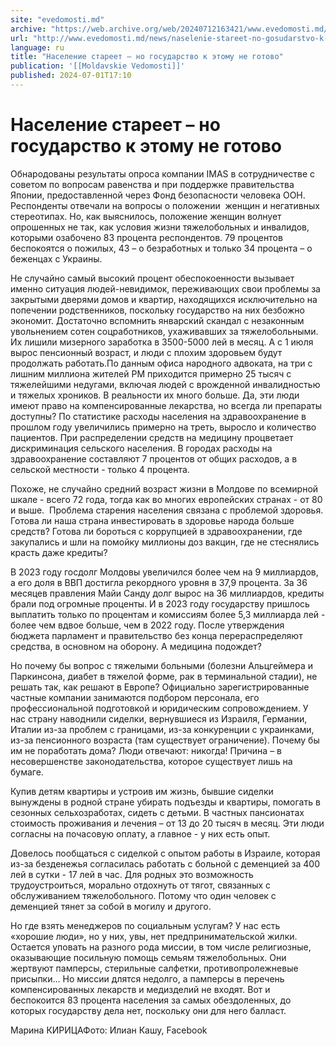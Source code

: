 ```yaml
---
site: "evedomosti.md"
archive: "https://web.archive.org/web/20240712163421/www.evedomosti.md/news/naselenie-stareet-no-gosudarstvo-k-etomu-ne-gotovo"
url: "http://www.evedomosti.md/news/naselenie-stareet-no-gosudarstvo-k-etomu-ne-gotovo"
language: ru
title: "Население стареет – но государство к этому не готово"
publication: '[[Moldavskie Vedomosti]]'
published: 2024-07-01T17:10
---
```


# Население стареет – но государство к этому не готово

Обнародованы результаты опроса компании IMAS в сотрудничестве с советом по вопросам равенства и при поддержке правительства Японии, предоставленной через Фонд безопасности человека ООН. Респонденты отвечали на вопросы о положении  женщин и негативных стереотипах. Но, как выяснилось, положение женщин волнует опрошенных не так, как условия жизни тяжелобольных и инвалидов, которыми озабочено 83 процента респондентов. 79 процентов беспокоятся о пожилых, 43 – о безработных и только 34 процента – о беженцах с Украины.

Не случайно самый высокий процент обеспокоенности вызывает именно ситуация людей-невидимок, переживающих свои проблемы за закрытыми дверями домов и квартир, находящихся исключительно на попечении родственников, поскольку государство на них безбожно экономит. Достаточно вспомнить январский скандал с незаконным увольнением сотен соцработников, ухаживавших за тяжелобольными. Их лишили мизерного заработка в 3500-5000 лей в месяц. А с 1 июля вырос пенсионный возраст, и люди с плохим здоровьем будут продолжать работать.По данным офиса народного адвоката, на три с лишним миллиона жителей РМ приходится примерно 25 тысяч с тяжелейшими недугами, включая людей с врожденной инвалидностью и тяжелых хроников. В реальности их много больше. Да, эти люди имеют право на компенсированные лекарства, но всегда ли препараты доступны? По статистике расходы населения на здравоохранение в прошлом году увеличились примерно на треть, выросло и количество пациентов. При распределении средств на медицину процветает дискриминация сельского населения. В городах расходы на здравоохранение составляют 7 процентов от общих расходов, а в сельской местности - только 4 процента.

Похоже, не случайно средний возраст жизни в Молдове по всемирной шкале - всего 72 года, тогда как во многих европейских странах - от 80 и выше.  Проблема старения населения связана с проблемой здоровья. Готова ли наша страна инвестировать в здоровье народа больше средств? Готова ли бороться с коррупцией в здравоохранении, где закупались и шли на помойку миллионы доз вакцин, где не стеснялись красть даже кредиты?

В 2023 году госдолг Молдовы увеличился более чем на 9 миллиардов, а его доля в ВВП достигла рекордного уровня в 37,9 процента. За 36 месяцев правления Майи Санду долг вырос на 36 миллиардов, кредиты брали под огромные проценты. И в 2023 году государству пришлось выплатить только по процентам и комиссиям более 5,3 миллиарда лей - более чем вдвое больше, чем в 2022 году. После утверждения бюджета парламент и правительство без конца перераспределяют средства, в основном на оборону. А медицина подождет?

Но почему бы вопрос с тяжелыми больными (болезни Альцгеймера и Паркинсона, диабет в тяжелой форме, рак в терминальной стадии), не решать так, как решают в Европе? Официально зарегистрированные частные компании занимаются подбором персонала, его профессиональной подготовкой и юридическим сопровождением. У нас страну наводнили сиделки, вернувшиеся из Израиля, Германии, Италии из-за проблем с границами, из-за конкуренции с украинками, из-за пенсионного возраста (там существует ограничение). Почему бы им не поработать дома? Люди отвечают: никогда! Причина – в несовершенстве законодательства, которое существует лишь на бумаге.

Купив детям квартиры и устроив им жизнь, бывшие сиделки вынуждены в родной стране убирать подъезды и квартиры, помогать в сезонных сельхозработах, сидеть с детьми. В частных пансионатах стоимость проживания и лечения – от 13 до 20 тысяч в месяц. Эти люди согласны на почасовую оплату, а главное - у них есть опыт.

Довелось пообщаться с сиделкой с опытом работы в Израиле, которая из-за безденежья согласилась работать с больной с деменцией за 400 лей в сутки - 17 лей в час. Для родных это возможность трудоустроиться, морально отдохнуть от тягот, связанных с обслуживанием тяжелобольного. Потому что один человек с деменцией тянет за собой в могилу и другого.

Но где взять менеджеров по социальным услугам? У нас есть «хорошие люди», но у них, увы, нет предпринимательской жилки. Остается уповать на разного рода миссии, в том числе религиозные, оказывающие посильную помощь семьям тяжелобольных. Они жертвуют памперсы, стерильные салфетки, противопролежневые присыпки… Но миссии длятся недолго, а памперсы в перечень компенсированных лекарств и медизделий не входят. Вот и беспокоится 83 процента населения за самых обездоленных, до которых государству дела нет, поскольку они для него балласт.

Марина КИРИЦАФото: Илиан Кашу, Facebook